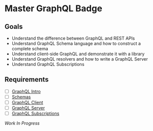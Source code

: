# Master GraphQL Badge

## Goals

- Understand the difference between GraphQL and REST APIs
- Understand GraphQL Schema language and how to construct a complete schema
- Understand client-side GraphQL and demonstrate it with a library
- Understand GraphQL resolvers and how to write a GraphQL Server
- Understand GraphQL Subscriptions

## Requirements

- [ ] [GraphQL Intro](graphql/intro.md)
- [ ] [Schemas](graphql/schemas.md)
- [ ] [GraphQL Client](graphql/client.md)
- [ ] [GraphQL Server](graphql/server.md)
- [ ] [GraphQL Subscriptions](graphql/subscriptions.md)

*Work In Progress*